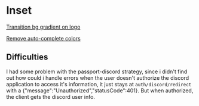 # Inset

[Transition bg gradient on logo](https://stackoverflow.com/questions/74481723/how-to-animate-linear-gradient-from-top-right-to-bottom-left)

[Remove auto-complete colors](https://stackoverflow.com/questions/2781549/removing-input-background-colour-for-chrome-autocomplete)

## Difficulties

I had some problem with the passport-discord strategy, since i didn't find out how could i handle errors when the user doesn't authorize the discord application to access it's information, it just stays at `auth/discord/redirect` with a {"message":"Unauthorized","statusCode":401}. But when authorized, the client gets the discord user info.
